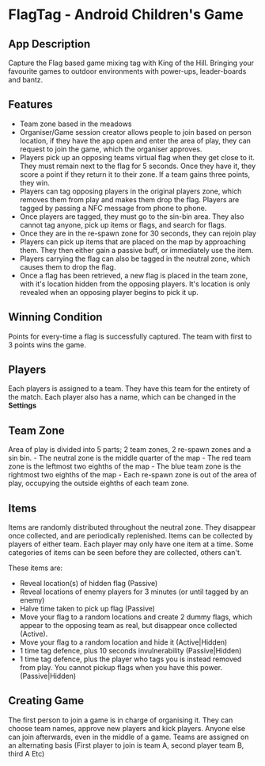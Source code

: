 # FlagTag - Android Children's Game


## App Description
Capture the Flag based game mixing tag with King of the Hill. Bringing your favourite games to outdoor environments with power-ups, leader-boards and bantz.


## Features

 - Team zone based in the meadows
 - Organiser/Game session creator allows people to join based on person location, if they have the app open and enter the area of play, they can request to join the game, which the organiser approves.
 - Players pick up an opposing teams virtual flag when they get close to it. They must remain next to the flag for 5 seconds. Once they have it, they score a point if they return it to their zone. If a team gains three points, they win.
 - Players can tag opposing players in the original players zone, which removes them from play and makes them drop the flag. Players are tagged by passing a NFC message from phone to phone.
 - Once players are tagged, they must go to the sin-bin area. They also cannot tag anyone, pick up items or flags, and search for flags.
 -  Once they are in the re-spawn zone for 30 seconds, they can rejoin play
 - Players can pick up items that are placed on the map by approaching them. They then either gain a passive buff, or immediately use the item.
 - Players carrying the flag can also be tagged in the neutral zone, which causes them to drop the flag.
- Once a flag has been retrieved, a new flag is placed in the team zone, with it's location hidden from the opposing players. It's location is only revealed when an opposing player begins to pick it up.

## Winning Condition
Points for every-time a flag is successfully captured. The team with first to 3 points wins the game.

## Players
Each players is assigned to a team. They have this team for the entirety of the match. Each player also has a name, which can be changed in the **Settings**


## Team Zone

Area of play is divided into 5 parts; 2 team zones, 2 re-spawn zones and a sin bin.
	 - The neutral zone is the middle quarter of the map
	-	The red team zone is the leftmost two eighths of the map
	-	The blue team zone is the rightmost two eighths of the map
	-	Each re-spawn zone is out of the area of play, occupying the outside eighths of each team zone.
## Items

Items are randomly distributed throughout the neutral zone. They disappear once collected, and are periodically replenished. Items can be collected by players of either team. Each player may only have one item at a time. Some categories of items can be seen before they are collected, others can't.

These items are:

 - Reveal location(s) of hidden flag (Passive)
 - Reveal locations of enemy players for 3 minutes (or until tagged by an enemy)
 - Halve time taken to pick up flag (Passive)
- Move your flag to a random locations and create 2 dummy flags, which appear to the opposing team as real, but disappear once collected (Active).
- Move your flag to a random location and hide it (Active|Hidden)
- 1 time tag defence, plus 10 seconds invulnerability (Passive|Hidden)
- 1 time tag defence, plus the player who tags you is instead removed from play. You cannot pickup flags when you have this power. (Passive|Hidden)


## Creating Game
The first person to join a game is in charge of organising it. They can choose team names, approve new players and kick players. Anyone else can join afterwards, even in the middle of a game. Teams are assigned on an alternating basis (First player to join is team A, second player team B, third A Etc)
